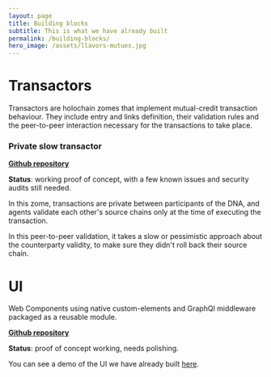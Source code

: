 ```yaml
---
layout: page
title: Building blocks
subtitle: This is what we have already built
permalink: /building-blocks/
hero_image: /assets/llavors-mutues.jpg
---
```


# Transactors

Transactors are holochain zomes that implement mutual-credit transaction behaviour. They include entry and links definition, their validation rules and the peer-to-peer interaction necessary for the transactions to take place.

### Private slow transactor 

[**Github repository**](https://github.com/llavors-mutues/private-slow-transactor/)

**Status**: working proof of concept, with a few known issues and security audits still needed.

In this zome, transactions are private between participants of the DNA, and agents validate each other's source chains only at the time of executing the transaction. 

In this peer-to-peer validation, it takes a slow or pessimistic approach about the counterparty validity, to make sure they didn't roll back their source chain.

# UI

Web Components using native custom-elements and GraphQl middleware packaged as a reusable module.

[**Github repository**](https://github.com/llavors-mutues/private-slow-transactor/tree/master/ui)

**Status**: proof of concept working, needs polishing.

You can see a demo of the UI we have already built [here](https://youtu.be/7_VhMTXxr24?t=1546).

